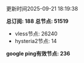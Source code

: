 更新时间2025-09-21 18:19:38

**总订阅: 188**
**总节点: 51519**
- vless节点: 26240
- hysteria2节点: 14

**google ping有效节点: 236**
